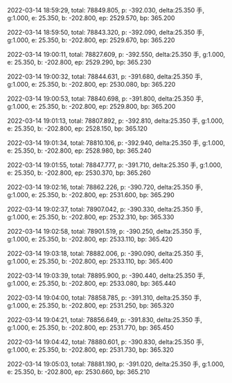 2022-03-14 18:59:29, total: 78849.805, p: -392.030, delta:25.350 手, g:1.000, e: 25.350, b: -202.800, ep: 2529.570, bp: 365.200

2022-03-14 18:59:50, total: 78843.320, p: -392.090, delta:25.350 手, g:1.000, e: 25.350, b: -202.800, ep: 2529.670, bp: 365.220

2022-03-14 19:00:11, total: 78827.609, p: -392.550, delta:25.350 手, g:1.000, e: 25.350, b: -202.800, ep: 2529.290, bp: 365.230

2022-03-14 19:00:32, total: 78844.631, p: -391.680, delta:25.350 手, g:1.000, e: 25.350, b: -202.800, ep: 2530.080, bp: 365.220

2022-03-14 19:00:53, total: 78840.698, p: -391.800, delta:25.350 手, g:1.000, e: 25.350, b: -202.800, ep: 2529.800, bp: 365.200

2022-03-14 19:01:13, total: 78807.892, p: -392.810, delta:25.350 手, g:1.000, e: 25.350, b: -202.800, ep: 2528.150, bp: 365.120

2022-03-14 19:01:34, total: 78810.106, p: -392.940, delta:25.350 手, g:1.000, e: 25.350, b: -202.800, ep: 2528.980, bp: 365.240

2022-03-14 19:01:55, total: 78847.777, p: -391.710, delta:25.350 手, g:1.000, e: 25.350, b: -202.800, ep: 2530.370, bp: 365.260

2022-03-14 19:02:16, total: 78862.226, p: -390.720, delta:25.350 手, g:1.000, e: 25.350, b: -202.800, ep: 2531.600, bp: 365.290

2022-03-14 19:02:37, total: 78907.042, p: -390.330, delta:25.350 手, g:1.000, e: 25.350, b: -202.800, ep: 2532.310, bp: 365.330

2022-03-14 19:02:58, total: 78901.519, p: -390.250, delta:25.350 手, g:1.000, e: 25.350, b: -202.800, ep: 2533.110, bp: 365.420

2022-03-14 19:03:18, total: 78882.006, p: -390.090, delta:25.350 手, g:1.000, e: 25.350, b: -202.800, ep: 2533.110, bp: 365.400

2022-03-14 19:03:39, total: 78895.900, p: -390.440, delta:25.350 手, g:1.000, e: 25.350, b: -202.800, ep: 2533.080, bp: 365.440

2022-03-14 19:04:00, total: 78858.785, p: -391.310, delta:25.350 手, g:1.000, e: 25.350, b: -202.800, ep: 2531.250, bp: 365.320

2022-03-14 19:04:21, total: 78856.649, p: -391.830, delta:25.350 手, g:1.000, e: 25.350, b: -202.800, ep: 2531.770, bp: 365.450

2022-03-14 19:04:42, total: 78880.601, p: -390.830, delta:25.350 手, g:1.000, e: 25.350, b: -202.800, ep: 2531.730, bp: 365.320

2022-03-14 19:05:03, total: 78881.190, p: -391.020, delta:25.350 手, g:1.000, e: 25.350, b: -202.800, ep: 2530.660, bp: 365.210